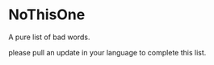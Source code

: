 # NoThisOne
A pure list of bad words.

please pull an update in your language to complete this list.
